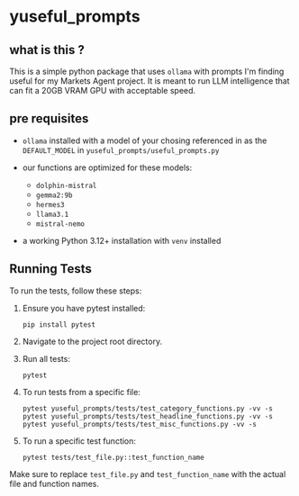 # yuseful_prompts

## what is this ?

This is a simple python package that uses `ollama` with prompts I'm finding useful for my Markets Agent project. It is meant to run LLM intelligence that can fit a 20GB VRAM GPU with acceptable speed.

## pre requisites

- `ollama` installed with a model of your chosing referenced in as the `DEFAULT_MODEL` in `yuseful_prompts/useful_prompts.py`
- our functions are optimized for these models:
  - `dolphin-mistral`
  - `gemma2:9b`
  - `hermes3`
  - `llama3.1`
  - `mistral-nemo`

- a working Python 3.12+ installation with `venv` installed

## Running Tests

To run the tests, follow these steps:

1. Ensure you have pytest installed:
   ```
   pip install pytest
   ```

2. Navigate to the project root directory.

3. Run all tests:
   ```
   pytest
   ```

4. To run tests from a specific file:
   ```
   pytest yuseful_prompts/tests/test_category_functions.py -vv -s
   pytest yuseful_prompts/tests/test_headline_functions.py -vv -s
   pytest yuseful_prompts/tests/test_misc_functions.py -vv -s
   ```

5. To run a specific test function:
   ```
   pytest tests/test_file.py::test_function_name
   ```

Make sure to replace `test_file.py` and `test_function_name` with the actual file and function names.
